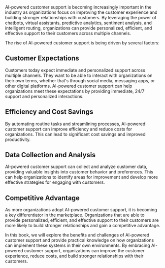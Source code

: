 

AI-powered customer support is becoming increasingly important in the industry as organizations focus on improving the customer experience and building stronger relationships with customers. By leveraging the power of chatbots, virtual assistants, predictive analytics, sentiment analysis, and intelligent routing, organizations can provide personalized, efficient, and effective support to their customers across multiple channels.

The rise of AI-powered customer support is being driven by several factors:

Customer Expectations
---------------------

Customers today expect immediate and personalized support across multiple channels. They want to be able to interact with organizations on their own terms, whether that's through social media, messaging apps, or other digital platforms. AI-powered customer support can help organizations meet these expectations by providing immediate, 24/7 support and personalized interactions.

Efficiency and Cost Savings
---------------------------

By automating routine tasks and streamlining processes, AI-powered customer support can improve efficiency and reduce costs for organizations. This can lead to significant cost savings and improved productivity.

Data Collection and Analysis
----------------------------

AI-powered customer support can collect and analyze customer data, providing valuable insights into customer behavior and preferences. This can help organizations to identify areas for improvement and develop more effective strategies for engaging with customers.

Competitive Advantage
---------------------

As more organizations adopt AI-powered customer support, it is becoming a key differentiator in the marketplace. Organizations that are able to provide personalized, efficient, and effective support to their customers are more likely to build stronger relationships and gain a competitive advantage.

In this book, we will explore the benefits and challenges of AI-powered customer support and provide practical knowledge on how organizations can implement these systems in their own environments. By embracing AI-powered customer support, organizations can improve the customer experience, reduce costs, and build stronger relationships with their customers.
